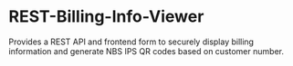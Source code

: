 # REST-Billing-Info-Viewer
Provides a REST API and frontend form to securely display billing information and generate NBS IPS QR codes based on customer number.
